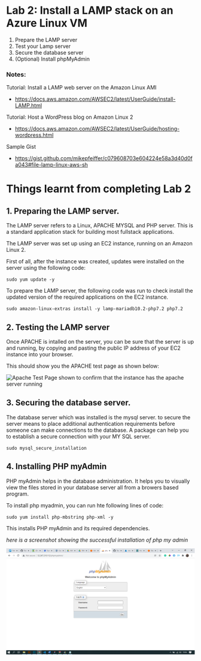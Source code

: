 # Lab 2: Install a LAMP stack on an Azure Linux VM

1. Prepare the LAMP server
2. Test your Lamp server
3. Secure the database server
4. (Optional) Install phpMyAdmin

### Notes:

Tutorial: Install a LAMP web server on the Amazon Linux AMI
* https://docs.aws.amazon.com/AWSEC2/latest/UserGuide/install-LAMP.html

Tutorial: Host a WordPress blog on Amazon Linux 2
* https://docs.aws.amazon.com/AWSEC2/latest/UserGuide/hosting-wordpress.html

Sample Gist
* https://gist.github.com/mikepfeiffer/c079608703e604224e58a3d40d0fa043#file-lamp-linux-aws-sh

# Things learnt from completing Lab 2

## 1. Preparing the LAMP server.
The LAMP server refers to a Linux, APACHE MYSQL and PHP server. This is a standard application stack for building most fullstack applications.

The LAMP server was set up using an EC2 instance, running on an Amazon Linux 2.

First of all, after the instance was created, updates were installed on the server using the following code:

```
sudo yum update -y
```


To prepare the LAMP server, the following code was run to check install the updated version of the required applications on the EC2 instance.

```
sudo amazon-linux-extras install -y lamp-mariadb10.2-php7.2 php7.2
```

## 2. Testing the LAMP server
Once APACHE is intalled on the server, you can be sure that the server is up and running, by copying and pasting the public IP address of your EC2 instance into your browser.

This should show you the APACHE test page as shown below:

![Apache Test Page shown to confirm that the instance has the apache server running](https://docs.aws.amazon.com/AWSEC2/latest/UserGuide/images/apache_test_page_al2_2.4.png)

## 3. Securing the database server.
The database server which was installed is the mysql server. to secure the server means to place additional authentication requirements before someone can make connections to the database. A package can help you to establish a secure connection with your MY SQL server.

```
sudo mysql_secure_installation
```

## 4. Installing PHP myAdmin
PHP myAdmin helps in the database administration. It helps you to visually view the files stored in your database server all from a browers based program.

To install php myadmin, you can run hte following lines of code:

```
sudo yum install php-mbstring php-xml -y
```
This installs PHP myAdmin and its required dependencies.

*here is a screenshot showing the successful installation of php my admin*

![image showing the final installation screen for phpmyAdmin](../LAB1/images/php-myadmin.png)
